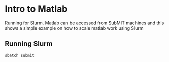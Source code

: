 # Intro to Matlab

Running for Slurm. Matlab can be accessed from SubMIT machines and this shows a simple example on how to scale matlab work using Slurm


## Running Slurm

```
sbatch submit
```
